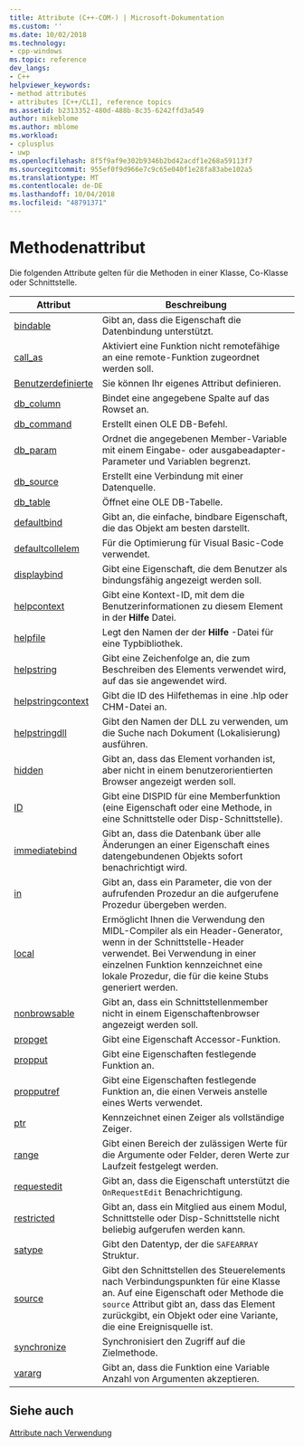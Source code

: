 ```yaml
---
title: Attribute (C++-COM-) | Microsoft-Dokumentation
ms.custom: ''
ms.date: 10/02/2018
ms.technology:
- cpp-windows
ms.topic: reference
dev_langs:
- C++
helpviewer_keywords:
- method attributes
- attributes [C++/CLI], reference topics
ms.assetid: b2313352-480d-488b-8c35-6242ffd3a549
author: mikeblome
ms.author: mblome
ms.workload:
- cplusplus
- uwp
ms.openlocfilehash: 8f5f9af9e302b9346b2bd42acdf1e268a59113f7
ms.sourcegitcommit: 955ef0f9d966e7c9c65e040f1e28fa83abe102a5
ms.translationtype: MT
ms.contentlocale: de-DE
ms.lasthandoff: 10/04/2018
ms.locfileid: "48791371"
---
```

# <a name="method-attributes"></a>Methodenattribut

Die folgenden Attribute gelten für die Methoden in einer Klasse, Co-Klasse oder Schnittstelle.

|Attribut|Beschreibung|
|---------------|-----------------|
|[bindable](bindable.md)|Gibt an, dass die Eigenschaft die Datenbindung unterstützt.|
|[call_as](call-as.md)|Aktiviert eine Funktion nicht remotefähige an eine remote-Funktion zugeordnet werden soll.|
|[Benutzerdefinierte](custom-cpp.md)|Sie können Ihr eigenes Attribut definieren.|
|[db_column](db-column.md)|Bindet eine angegebene Spalte auf das Rowset an.|
|[db_command](db-command.md)|Erstellt einen OLE DB-Befehl.|
|[db_param](db-param.md)|Ordnet die angegebenen Member-Variable mit einem Eingabe- oder ausgabeadapter-Parameter und Variablen begrenzt.|
|[db_source](db-source.md)|Erstellt eine Verbindung mit einer Datenquelle.|
|[db_table](db-table.md)|Öffnet eine OLE DB-Tabelle.|
|[defaultbind](defaultbind.md)|Gibt an, die einfache, bindbare Eigenschaft, die das Objekt am besten darstellt.|
|[defaultcollelem](defaultcollelem.md)|Für die Optimierung für Visual Basic-Code verwendet.|
|[displaybind](displaybind.md)|Gibt eine Eigenschaft, die dem Benutzer als bindungsfähig angezeigt werden soll.|
|[helpcontext](helpcontext.md)|Gibt eine Kontext-ID, mit dem die Benutzerinformationen zu diesem Element in der **Hilfe** Datei.|
|[helpfile](helpfile.md)|Legt den Namen der der **Hilfe** -Datei für eine Typbibliothek.|
|[helpstring](helpstring.md)|Gibt eine Zeichenfolge an, die zum Beschreiben des Elements verwendet wird, auf das sie angewendet wird.|
|[helpstringcontext](helpstringcontext.md)|Gibt die ID des Hilfethemas in eine .hlp oder CHM-Datei an.|
|[helpstringdll](helpstringdll.md)|Gibt den Namen der DLL zu verwenden, um die Suche nach Dokument (Lokalisierung) ausführen.|
|[hidden](hidden.md)|Gibt an, dass das Element vorhanden ist, aber nicht in einem benutzerorientierten Browser angezeigt werden soll.|
|[ID](id.md)|Gibt eine DISPID für eine Memberfunktion (eine Eigenschaft oder eine Methode, in eine Schnittstelle oder Disp-Schnittstelle).|
|[immediatebind](immediatebind.md)|Gibt an, dass die Datenbank über alle Änderungen an einer Eigenschaft eines datengebundenen Objekts sofort benachrichtigt wird.|
|[in](in-cpp.md)|Gibt an, dass ein Parameter, die von der aufrufenden Prozedur an die aufgerufene Prozedur übergeben werden.|
|[local](local-cpp.md)|Ermöglicht Ihnen die Verwendung den MIDL-Compiler als ein Header-Generator, wenn in der Schnittstelle-Header verwendet. Bei Verwendung in einer einzelnen Funktion kennzeichnet eine lokale Prozedur, die für die keine Stubs generiert werden.|
|[nonbrowsable](nonbrowsable.md)|Gibt an, dass ein Schnittstellenmember nicht in einem Eigenschaftenbrowser angezeigt werden soll.|
|[propget](propget.md)|Gibt eine Eigenschaft Accessor-Funktion.|
|[propput](propput.md)|Gibt eine Eigenschaften festlegende Funktion an.|
|[propputref](propputref.md)|Gibt eine Eigenschaften festlegende Funktion an, die einen Verweis anstelle eines Werts verwendet.|
|[ptr](ptr.md)|Kennzeichnet einen Zeiger als vollständige Zeiger.|
|[range](range-cpp.md)|Gibt einen Bereich der zulässigen Werte für die Argumente oder Felder, deren Werte zur Laufzeit festgelegt werden.|
|[requestedit](requestedit.md)|Gibt an, dass die Eigenschaft unterstützt die `OnRequestEdit` Benachrichtigung.|
|[restricted](restricted.md)|Gibt an, dass ein Mitglied aus einem Modul, Schnittstelle oder Disp-Schnittstelle nicht beliebig aufgerufen werden kann.|
|[satype](satype.md)|Gibt den Datentyp, der die `SAFEARRAY` Struktur.|
|[source](source-cpp.md)|Gibt den Schnittstellen des Steuerelements nach Verbindungspunkten für eine Klasse an. Auf eine Eigenschaft oder Methode die `source` Attribut gibt an, dass das Element zurückgibt, ein Objekt oder eine Variante, die eine Ereignisquelle ist.|
|[synchronize](synchronize.md)|Synchronisiert den Zugriff auf die Zielmethode.|
|[vararg](vararg.md)|Gibt an, dass die Funktion eine Variable Anzahl von Argumenten akzeptieren.|

## <a name="see-also"></a>Siehe auch

[Attribute nach Verwendung](attributes-by-usage.md)
